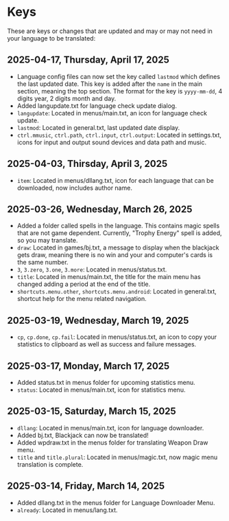 # Keys
These are keys or changes that are updated and may or may not need in your language to be translated:

## 2025-04-17, Thursday, April 17, 2025
- Language config files can now set the key called `lastmod` which defines the last updated date. This key is added after the `name` in the main section, meaning the top section. The format for the key is `yyyy-mm-dd`, 4 digits year, 2 digits month and day.
- Added langupdate.txt for language check update dialog.
- `langupdate`: Located in menus/main.txt, an icon for language check update.
- `lastmod`: Located in general.txt, last updated date display.
- `ctrl.mmusic`, `ctrl.path`, `ctrl.input`, `ctrl.output`: Located in settings.txt, icons for input and output sound devices and data path and music.

## 2025-04-03, Thirsday, April 3, 2025
- `item`: Located in menus/dllang.txt, icon for each language that can be downloaded, now includes author name.

## 2025-03-26, Wednesday, March 26, 2025
- Added a folder called spells in the language. This contains magic spells that are not game dependent. Currently, "Trophy Energy" spell is added, so you may translate.
- `draw`: Located in games/bj.txt, a message to display when the blackjack gets draw, meaning there is no win and your and computer's cards is the same number.
- `3`, `3.zero`, `3.one`, `3.more`: Located in menus/status.txt.
- `title`: Located in menus/main.txt, the title for the main menu has changed adding a period at the end of the title.
- `shortcuts.menu.other`, `shortcuts.menu.android`: Located in general.txt, shortcut help for the menu related navigation.

## 2025-03-19, Wednesday, March 19, 2025
- `cp`, `cp.done`, `cp.fail`: Located in menus/status.txt, an icon to copy your statistics to clipboard as well as success and failure messages.

## 2025-03-17, Monday, March 17, 2025
- Added status.txt in menus folder for upcoming statistics menu.
- `status`: Located in menus/main.txt, icon for statistics menu.

## 2025-03-15, Saturday, March 15, 2025
- `dllang`: Located in menus/main.txt, icon for language downloader.
- Added bj.txt, Blackjack can now be translated!
- Added wpdraw.txt in the menus folder for translating Weapon Draw menu.
- `title` and `title.plural`: Located in menus/magic.txt, now magic menu translation is complete.

## 2025-03-14, Friday, March 14, 2025
- Added dllang.txt in the menus folder for Language Downloader Menu.
- `already`: Located in menus/lang.txt.